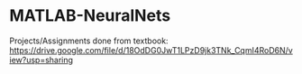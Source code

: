 # MATLAB-NeuralNets
Projects/Assignments done from textbook: https://drive.google.com/file/d/18OdDG0JwT1LPzD9jk3TNk_CqmI4RoD6N/view?usp=sharing
